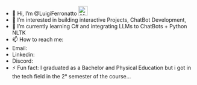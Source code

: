 - 👋 Hi, I’m @LuigiFerronatto <img src="https://raw.githubusercontent.com/Tarikul-Islam-Anik/Animated-Fluent-Emojis/master/Emojis/Smilies/Alien.png" alt="Alien" width="25" height="25" />
- 👀 I’m interested in building interactive Projects, ChatBot Development, 
- 🌱 I’m currently learning C# and integrating LLMs to ChatBots + Python NLTK
- 📫 How to reach me:
-   Email:
-   Linkedin:
-   Discord:
- ⚡ Fun fact: I graduated as a Bachelor and Physical Education but i got in the tech field in the 2° semester of the course...  

<!---
LuigiFerronatto/LuigiFerronatto is a ✨ special ✨ repository because its `README.md` (this file) appears on your GitHub profile.
You can click the Preview link to take a look at your changes.
--->
